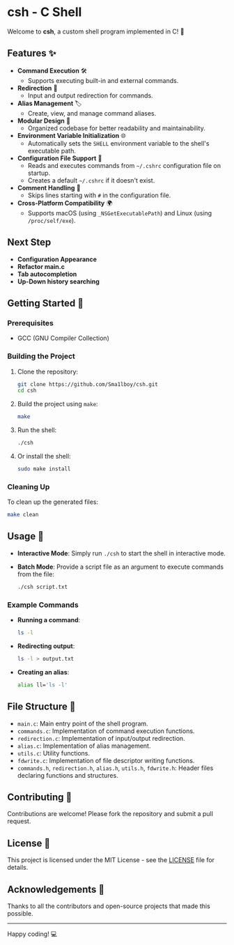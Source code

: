 # csh - C Shell

Welcome to **csh**, a custom shell program implemented in C! 🎉

## Features ✨

- **Command Execution** 🛠️
  - Supports executing built-in and external commands.
- **Redirection** 🔀
  - Input and output redirection for commands.
- **Alias Management** 🏷️
  - Create, view, and manage command aliases.
- **Modular Design** 🧩
  - Organized codebase for better readability and maintainability.
- **Environment Variable Initialization** 🌐
  - Automatically sets the `SHELL` environment variable to the shell's executable path.
- **Configuration File Support** 📜
  - Reads and executes commands from `~/.cshrc` configuration file on startup.
  - Creates a default `~/.cshrc` if it doesn't exist.
- **Comment Handling** 📝
  - Skips lines starting with `#` in the configuration file.
- **Cross-Platform Compatibility** 🌍
  - Supports macOS (using `_NSGetExecutablePath`) and Linux (using `/proc/self/exe`).

## Next Step

- **Configuration Appearance**
- **Refactor main.c**
- **Tab autocompletion**
- **Up-Down history searching**

## Getting Started 🚀

### Prerequisites

- GCC (GNU Compiler Collection)

### Building the Project

1. Clone the repository:

   ```sh
   git clone https://github.com/Sma1lboy/csh.git
   cd csh
   ```

2. Build the project using `make`:

   ```sh
   make
   ```

3. Run the shell:

   ```sh
   ./csh
   ```

4. Or install the shell:
   ```sh
   sudo make install
   ```

### Cleaning Up

To clean up the generated files:

```sh
make clean
```

## Usage 📝

- **Interactive Mode**:
  Simply run `./csh` to start the shell in interactive mode.

- **Batch Mode**:
  Provide a script file as an argument to execute commands from the file:
  ```sh
  ./csh script.txt
  ```

### Example Commands

- **Running a command**:

  ```sh
  ls -l
  ```

- **Redirecting output**:

  ```sh
  ls -l > output.txt
  ```

- **Creating an alias**:
  ```sh
  alias ll='ls -l'
  ```

## File Structure 📁

- `main.c`: Main entry point of the shell program.
- `commands.c`: Implementation of command execution functions.
- `redirection.c`: Implementation of input/output redirection.
- `alias.c`: Implementation of alias management.
- `utils.c`: Utility functions.
- `fdwrite.c`: Implementation of file descriptor writing functions.
- `commands.h`, `redirection.h`, `alias.h`, `utils.h`, `fdwrite.h`: Header files declaring functions and structures.

## Contributing 🤝

Contributions are welcome! Please fork the repository and submit a pull request.

## License 📄

This project is licensed under the MIT License - see the [LICENSE](LICENSE) file for details.

## Acknowledgements 🙏

Thanks to all the contributors and open-source projects that made this possible.

---

Happy coding! 💻
